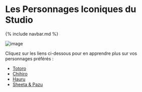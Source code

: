 # Les Personnages Iconiques du Studio

{% include navbar.md %}

![image](https://github.com/user-attachments/assets/0fd6ede3-e011-4fc9-b8cf-3456dd73e1d7)

Cliquez sur les liens ci-dessous pour en apprendre plus sur vos personnages préférés :

- [Totoro](test2)
- [Chihiro](chihiro)
- [Hauru](hauru)
- [Sheeta & Pazu](sheeta_pazu)
